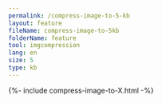 ```yaml
---
permalink: /compress-image-to-5-kb
layout: feature
fileName: compress-image-to-5kb
folderName: feature
tool: imgcompression
lang: en
size: 5
type: kb
---
```


{%- include compress-image-to-X.html -%}
